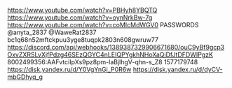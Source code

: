 https://www.youtube.com/watch?v=PBHyh8YBQTQ
https://www.youtube.com/watch?v=oynNrkBw-7g
https://www.youtube.com/watch?v=coMIcMdWGV0
PASSWORDS @anyta_2837
@WaweRat2837
bc1q68n52mftckpuu3yge8tuqpk2803n608gwruw77
https://discord.com/api/webhooks/1389387329906671680/ouC9yBf9gcp3OxvZXRSLvXjfPdzg46SEzQGYC4nLEIQPYgkhNHoXaQiDfJtDFDWIPgzK
8002499356:AAFvtciIpXs9pz8pm-laBjlhgV-qhn-s_Z8
1577179748
https://disk.yandex.ru/d/Y0VgYnGi_P0R6w
https://disk.yandex.ru/d/dyCV-mbGDhyq_g
